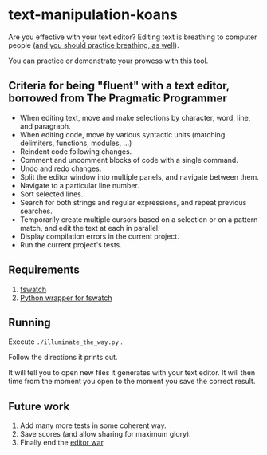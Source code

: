 # text-manipulation-koans

Are you effective with your text editor? Editing text is breathing to
computer people ([and you should practice breathing, as
well](https://www.health.harvard.edu/lung-health-and-disease/learning-diaphragmatic-breathing)).

You can practice or demonstrate your prowess with this tool.

## Criteria for being "fluent" with a text editor, borrowed from The Pragmatic Programmer

* When editing text, move and make selections by character, word, line, and paragraph.
* When editing code, move by various syntactic units (matching delimiters, functions, modules, ...)
* Reindent code following changes.
* Comment and uncomment blocks of code with a single command.
* Undo and redo changes.
* Split the editor window into multiple panels, and navigate between them.
* Navigate to a particular line number.
* Sort selected lines.
* Search for both strings and regular expressions, and repeat previous searches.
* Temporarily create multiple cursors based on a selection or on a pattern match, and edit the text at each in parallel.
* Display compilation errors in the current project.
* Run the current project's tests.


## Requirements
1. [fswatch](https://github.com/emcrisostomo/fswatch)
2. [Python wrapper for fswatch](https://pypi.org/project/fswatch/)

## Running

Execute `./illuminate_the_way.py` .

Follow the directions it prints out.

It will tell you to open new files it generates with your text
editor. It will then time from the moment you open to the moment you
save the correct result.


## Future work

1. Add many more tests in some coherent way.
2. Save scores (and allow sharing for maximum glory).
3. Finally end the [editor war](https://en.wikipedia.org/wiki/Editor_war).
